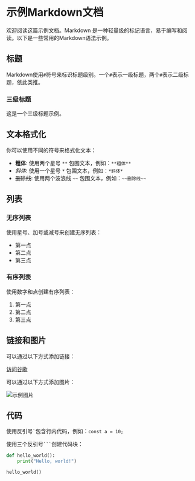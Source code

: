 # 示例Markdown文档

欢迎阅读这篇示例文档。Markdown 是一种轻量级的标记语言，易于编写和阅读。以下是一些常用的Markdown语法示例。

## 标题
Markdown使用`#`符号来标识标题级别。一个`#`表示一级标题，两个`#`表示二级标题，依此类推。

### 三级标题
这是一个三级标题示例。

## 文本格式化
你可以使用不同的符号来格式化文本：

- **粗体**: 使用两个星号 `**` 包围文本，例如：`**粗体**`
- *斜体*: 使用一个星号 `*` 包围文本，例如：`*斜体*`
- ~~删除线~~: 使用两个波浪线 `~~` 包围文本，例如：`~~删除线~~`

## 列表

### 无序列表
使用星号、加号或减号来创建无序列表：
- 第一点
- 第二点
- 第三点

### 有序列表
使用数字和点创建有序列表：
1. 第一点
2. 第二点
3. 第三点

## 链接和图片

可以通过以下方式添加链接：

[访问谷歌](https://www.google.com)

可以通过以下方式添加图片：

![示例图片](https://via.placeholder.com/150)

## 代码

使用反引号``` ` ```包含行内代码，例如：`const a = 10;`

使用三个反引号```` ``` ````创建代码块：

```python
def hello_world():
    print("Hello, world!")

hello_world()
